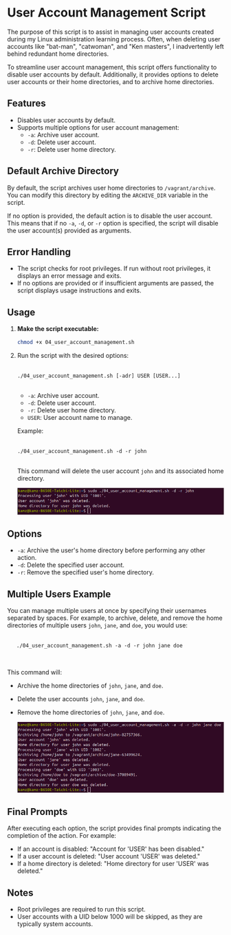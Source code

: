 # User Account Management Script

The purpose of this script is to assist in managing user accounts created during my Linux administration learning process. Often, when deleting user accounts like "bat-man", "catwoman", and "Ken masters", I inadvertently left behind redundant home directories.

To streamline user account management, this script offers functionality to disable user accounts by default. Additionally, it provides options to delete user accounts or their home directories, and to archive home directories.

## Features

- Disables user accounts by default.
- Supports multiple options for user account management:
  - `-a`: Archive user account.
  - `-d`: Delete user account.
  - `-r`: Delete user home directory.

## Default Archive Directory

By default, the script archives user home directories to `/vagrant/archive`. You can modify this directory by editing the `ARCHIVE_DIR` variable in the script.

If no option is provided, the default action is to disable the user account. This means that if no `-a`, `-d`, or `-r` option is specified, the script will disable the user account(s) provided as arguments.

## Error Handling

- The script checks for root privileges. If run without root privileges, it displays an error message and exits.
- If no options are provided or if insufficient arguments are passed, the script displays usage instructions and exits.

## Usage

1. **Make the script executable:**

   ```bash
   chmod +x 04_user_account_management.sh

   ```

2. Run the script with the desired options:

   <pre>
   <code>
   ./04_user_account_management.sh [-adr] USER [USER...]
   </code>
   </pre>

   - `-a`: Archive user account.
   - `-d`: Delete user account.
   - `-r`: Delete user home directory.
   - `USER`: User account name to manage.

   Example:

   <pre>
   <code>
   ./04_user_account_management.sh -d -r john
   </code>
   </pre>

   This command will delete the user account `john` and its associated home directory.

   ![Screenshot of terminal once 04_user_account_management.sh deleting the account john](./user_account_01.png)

## Options

- `-a`: Archive the user's home directory before performing any other action.
- `-d`: Delete the specified user account.
- `-r`: Remove the specified user's home directory.

## Multiple Users Example

You can manage multiple users at once by specifying their usernames separated by spaces. For example, to archive, delete, and remove the home directories of multiple users `john`, `jane`, and `doe`, you would use:

   <pre>
   <code>
   ./04_user_account_management.sh -a -d -r john jane doe
   </code>
   </pre>

This command will:

- Archive the home directories of `john`, `jane`, and `doe`.
- Delete the user accounts `john`, `jane`, and `doe`.
- Remove the home directories of `john`, `jane`, and `doe`.

  ![Screenshot of terminal once 04_user_account_management.sh, archiving and deleting the accounts john, jane and doe](./user_account_02.png)

## Final Prompts

After executing each option, the script provides final prompts indicating the completion of the action. For example:

- If an account is disabled: "Account for 'USER' has been disabled."
- If a user account is deleted: "User account 'USER' was deleted."
- If a home directory is deleted: "Home directory for user 'USER' was deleted."

## Notes

- Root privileges are required to run this script.
- User accounts with a UID below 1000 will be skipped, as they are typically system accounts.

